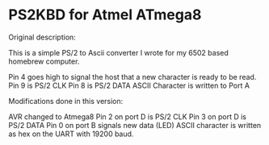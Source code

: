 PS2KBD for Atmel ATmega8
==============

Original description:

This is a simple PS/2 to Ascii converter I wrote for my 6502 based homebrew computer.

Pin 4 goes high to signal the host that a new character is ready to be read.
Pin 9 is PS/2 CLK
Pin 8 is PS/2 DATA
ASCII Character is written to Port A 


Modifications done in this version:

AVR changed to Atmega8
Pin 2 on port D is PS/2 CLK
Pin 3 on port D is PS/2 DATA
Pin 0 on port B signals new data (LED)
ASCII character is written as hex on the UART with 19200 baud.


